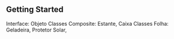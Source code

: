 ## Getting Started

Interface: Objeto
Classes Composite: Estante, Caixa
Classes Folha: Geladeira, Protetor Solar, 
